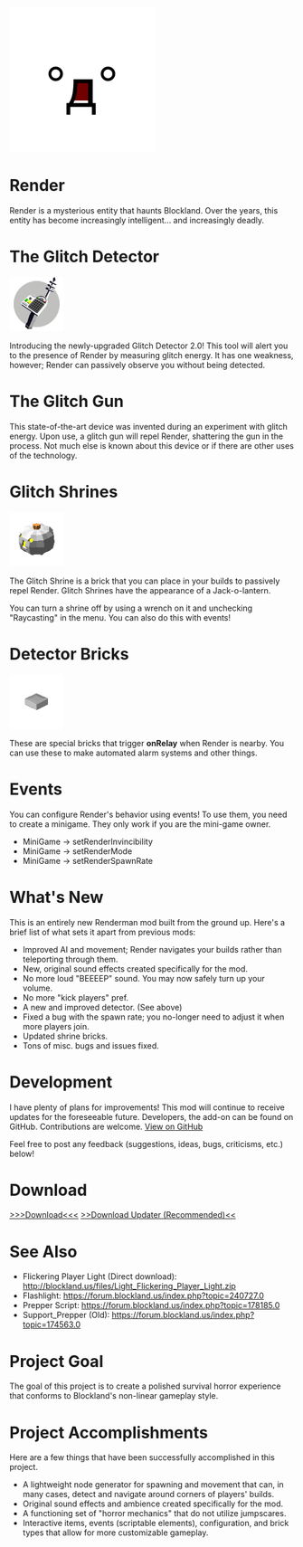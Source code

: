 ![Face](https://github.com/LakeYS/blockland-render/blob/master/asciiTerror.png)


# Render
Render is a mysterious entity that haunts Blockland. Over the years, this entity has become increasingly intelligent... and increasingly deadly.

# The Glitch Detector
![Detector Image](https://github.com/LakeYS/blockland-render/blob/master/Support_Render/models/Icon_detector.png)

Introducing the newly-upgraded Glitch Detector 2.0! This tool will alert you to the presence of Render by measuring glitch energy. It has one weakness, however; Render can passively observe you without being detected.

# The Glitch Gun
This state-of-the-art device was invented during an experiment with glitch energy. Upon use, a glitch gun will repel Render, shattering the gun in the process. Not much else is known about this device or if there are other uses of the technology.

# Glitch Shrines
![Shrine Brick Image](https://raw.githubusercontent.com/LakeYS/blockland-render/master/Support_Render/Glitch%20Shrine.png)

The Glitch Shrine is a brick that you can place in your builds to passively repel Render. Glitch Shrines have the appearance of a Jack-o-lantern.

You can turn a shrine off by using a wrench on it and unchecking "Raycasting" in the menu. You can also do this with events!

# Detector Bricks
![Detector Brick Image](https://raw.githubusercontent.com/LakeYS/blockland-render/master/1x1F.png)

These are special bricks that trigger **onRelay** when Render is nearby. You can use these to make automated alarm systems and other things.

# Events
You can configure Render's behavior using events! To use them, you need to create a minigame. They only work if you are the mini-game owner.

- MiniGame -> setRenderInvincibility
- MiniGame -> setRenderMode
- MiniGame -> setRenderSpawnRate

# What's New
This is an entirely new Renderman mod built from the ground up. Here's a brief list of what sets it apart from previous mods:
- Improved AI and movement; Render navigates your builds rather than teleporting through them.
- New, original sound effects created specifically for the mod.
- No more loud "BEEEEP" sound. You may now safely turn up your volume.
- No more "kick players" pref.
- A new and improved detector. (See above)
- Fixed a bug with the spawn rate; you no-longer need to adjust it when more players join.
- Updated shrine bricks.
- Tons of misc. bugs and issues fixed.

# Development
I have plenty of plans for improvements! This mod will continue to receive updates for the foreseeable future.
Developers, the add-on can be found on GitHub. Contributions are welcome. [View on GitHub](https://github.com/LakeYS/blockland-render)

Feel free to post any feedback (suggestions, ideas, bugs, criticisms, etc.) below!

# Download
[\>\>\>Download<<<](http://lakeys.github.io/render/latest/Support_Render.zip)
[\>\>Download Updater (Recommended)<<](http://mods.greek2me.us/storage/Support_Updater.zip)

# See Also
- Flickering Player Light (Direct download): http://blockland.us/files/Light_Flickering_Player_Light.zip
- Flashlight: https://forum.blockland.us/index.php?topic=240727.0
- Prepper Script: https://forum.blockland.us/index.php?topic=178185.0
- Support_Prepper (Old): https://forum.blockland.us/index.php?topic=174563.0

# Project Goal
The goal of this project is to create a polished survival horror experience that conforms to Blockland's non-linear gameplay style.

# Project Accomplishments
Here are a few things that have been successfully accomplished in this project.
- A lightweight node generator for spawning and movement that can, in many cases, detect and navigate around corners of players' builds.
- Original sound effects and ambience created specifically for the mod.
- A functioning set of "horror mechanics" that do not utilize jumpscares.
- Interactive items, events (scriptable elements), configuration, and brick types that allow for more customizable gameplay.
